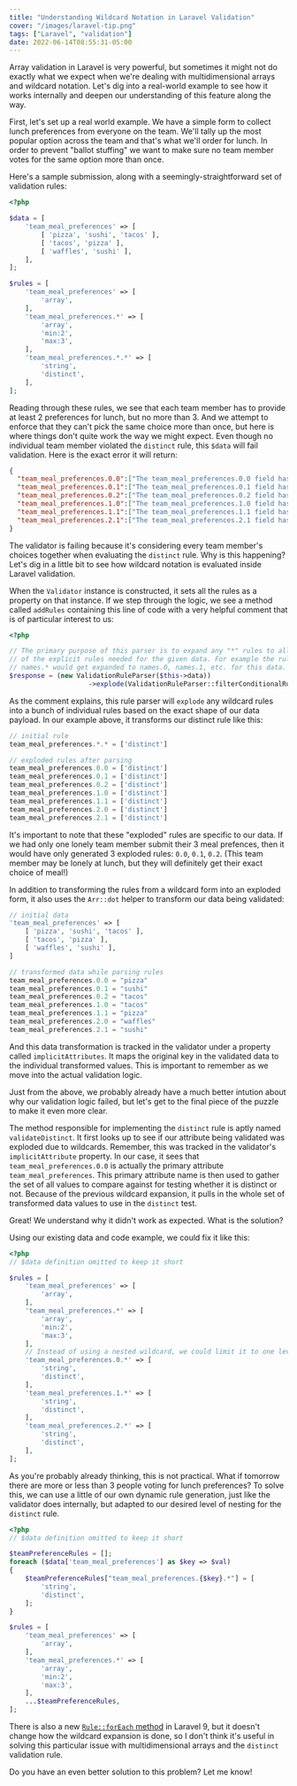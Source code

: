 ```yaml
---
title: "Understanding Wildcard Notation in Laravel Validation"
cover: "/images/laravel-tip.png"
tags: ["Laravel", "validation"]
date: 2022-06-14T08:55:31-05:00
---
```


Array validation in Laravel is very powerful, but sometimes it might not do exactly what we expect when we're dealing with multidimensional arrays and wildcard notation. Let's dig into a real-world example to see how it works internally and deepen our understanding of this feature along the way. 

<!--more-->

First, let's set up a real world example. We have a simple form to collect lunch preferences from everyone on the team. We'll tally up the most popular option across the team and that's what we'll order for lunch. In order to prevent "ballot stuffing" we want to make sure no team member votes for the same option more than once.

Here's a sample submission, along with a seemingly-straightforward set of validation rules:
```php
<?php

$data = [
    'team_meal_preferences' => [
        [ 'pizza', 'sushi', 'tacos' ],
        [ 'tacos', 'pizza' ],
        [ 'waffles', 'sushi' ],
    ],
];

$rules = [
    'team_meal_preferences' => [
        'array',
    ],
    'team_meal_preferences.*' => [
        'array',
        'min:2',
        'max:3',
    ],
    'team_meal_preferences.*.*' => [
        'string',
        'distinct',
    ],
];
```

Reading through these rules, we see that each team member has to provide at least 2 preferences for lunch, but no more than 3. And we attempt to enforce that they can't pick the same choice more than once, but here is where things don't quite work the way we might expect. Even though no individual team member violated the `distinct` rule, this `$data` will fail validation. Here is the exact error it will return:

```json
{
  "team_meal_preferences.0.0":["The team_meal_preferences.0.0 field has a duplicate value."],
  "team_meal_preferences.0.1":["The team_meal_preferences.0.1 field has a duplicate value."],
  "team_meal_preferences.0.2":["The team_meal_preferences.0.2 field has a duplicate value."],
  "team_meal_preferences.1.0":["The team_meal_preferences.1.0 field has a duplicate value."],
  "team_meal_preferences.1.1":["The team_meal_preferences.1.1 field has a duplicate value."],
  "team_meal_preferences.2.1":["The team_meal_preferences.2.1 field has a duplicate value."],
}
```

The validator is failing because it's considering every team member's choices together when evaluating the `distinct` rule. Why is this happening? Let's dig in a little bit to see how wildcard notation is evaluated inside Laravel validation.

When the `Validator` instance is constructed, it sets all the rules as a property on that instance. If we step through the logic, we see a method called `addRules` containing this line of code with a very helpful comment that is of particular interest to us:

```php
<?php

// The primary purpose of this parser is to expand any "*" rules to all
// of the explicit rules needed for the given data. For example the rule
// names.* would get expanded to names.0, names.1, etc. for this data.
$response = (new ValidationRuleParser($this->data))
                    ->explode(ValidationRuleParser::filterConditionalRules($rules, $this->data));
```

As the comment explains, this rule parser will `explode` any wildcard rules into a bunch of individual rules based on the exact shape of our data payload. In our example above, it transforms our distinct rule like this:
```php
// initial rule
team_meal_preferences.*.* = ['distinct']

// exploded rules after parsing
team_meal_preferences.0.0 = ['distinct']
team_meal_preferences.0.1 = ['distinct']
team_meal_preferences.0.2 = ['distinct']
team_meal_preferences.1.0 = ['distinct']
team_meal_preferences.1.1 = ['distinct']
team_meal_preferences.2.0 = ['distinct']
team_meal_preferences.2.1 = ['distinct']
```

It's important to note that these "exploded" rules are specific to our data. If we had only one lonely team member submit their 3 meal prefences, then it would have only generated 3 exploded rules: `0.0`, `0.1`, `0.2`. (This team member may be lonely at lunch, but they will definitely get their exact choice of meal!)

In addition to transforming the rules from a wildcard form into an exploded form, it also uses the `Arr::dot` helper to transform our data being validated:
```php
// initial data
'team_meal_preferences' => [
    [ 'pizza', 'sushi', 'tacos' ],
    [ 'tacos', 'pizza' ],
    [ 'waffles', 'sushi' ],
]

// transformed data while parsing rules
team_meal_preferences.0.0 = "pizza"
team_meal_preferences.0.1 = "sushi"
team_meal_preferences.0.2 = "tacos"
team_meal_preferences.1.0 = "tacos"
team_meal_preferences.1.1 = "pizza"
team_meal_preferences.2.0 = "waffles"
team_meal_preferences.2.1 = "sushi"

```

And this data transformation is tracked in the validator under a property called `implicitAttributes`. It maps the original key in the validated data to the individual transformed values. This is important to remember as we move into the actual validation logic.

Just from the above, we probably already have a much better intution about why our validation logic failed, but let's get to the final piece of the puzzle to make it even more clear.

The method responsible for implementing the `distinct` rule is aptly named `validateDistinct`. It first looks up to see if our attribute being validated was exploded due to wildcards. Remember, this was tracked in the validator's `implicitAttribute` property. In our case, it sees that `team_meal_preferences.0.0` is actually the primary attribute `team_meal_preferences`. This primary attribute name is then used to gather the set of all values to compare against for testing whether it is distinct or not. Because of the previous wildcard expansion, it pulls in the whole set of transformed data values to use in the `distinct` test.

Great! We understand why it didn't work as expected. What is the solution?

Using our existing data and code example, we could fix it like this:
```php
<?php
// $data definition omitted to keep it short

$rules = [
    'team_meal_preferences' => [
        'array',
    ],
    'team_meal_preferences.*' => [
        'array',
        'min:2',
        'max:3',
    ],
    // Instead of using a nested wildcard, we could limit it to one level
    'team_meal_preferences.0.*' => [
        'string',
        'distinct',
    ],
    'team_meal_preferences.1.*' => [
        'string',
        'distinct',
    ],
    'team_meal_preferences.2.*' => [
        'string',
        'distinct',
    ],
];
```

As you're probably already thinking, this is not practical. What if tomorrow there are more or less than 3 people voting for lunch preferences? To solve this, we can use a little of our own dynamic rule generation, just like the validator does internally, but adapted to our desired level of nesting for the `distinct` rule.
```php
<?php
// $data definition omitted to keep it short

$teamPreferenceRules = [];
foreach ($data['team_meal_preferences'] as $key => $val)
{
    $teamPreferenceRules["team_meal_preferences.{$key}.*"] = [
        'string',
        'distinct',
    ];
}

$rules = [
    'team_meal_preferences' => [
        'array',
    ],
    'team_meal_preferences.*' => [
        'array',
        'min:2',
        'max:3',
    ],
    ...$teamPreferenceRules,
];
```

There is also a new [`Rule::forEach` method](https://laravel.com/docs/9.x/validation#accessing-nested-array-data) in Laravel 9, but it doesn't change how the wildcard expansion is done, so I don't think it's useful in solving this particular issue with multidimensional arrays and the `distinct` validation rule.

Do you have an even better solution to this problem? Let me know!
